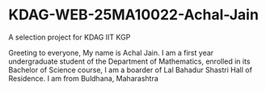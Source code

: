 # KDAG-WEB-25MA10022-Achal-Jain

A selection project for KDAG IIT KGP

Greeting to everyone,
My name is Achal Jain. I am a first year undergraduate student of the Department of Mathematics, enrolled in its Bachelor of Science course, I am a boarder of Lal Bahadur Shastri Hall of Residence. I am from Buldhana, Maharashtra

